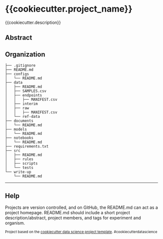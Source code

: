 {{cookiecutter.project_name}}
==============================

{{cookiecutter.description}}

Abstract
-----------

Organization
------------
```
├── .gitignore
├── README.md
├── configs
│   └── README.md
├── data
│   ├── README.md
│   ├── SAMPLES.csv
│   ├── endpoints
│   │   ├── MANIFEST.csv
│   ├── interim
│   ├── raw
│   │   ├── MANIFEST.csv
│   └── ref-data
├── documents
│   └── README.md
├── models
│   └── README.md
├── notebooks
│   └── README.md
├── requirements.txt
├── src
│   ├── README.md
│   ├── rules
│   ├── scripts
│   └── tests
└── write-up
    └── README.md
```
--------

## Help
Projects are version controlled, and on GitHub, the README.md can act as a project homepage. README.md should include a short project description/abstract, project members, and tags for experiment and organism.

<p><small>Project based on the <a target="_blank" href="https://drivendata.github.io/cookiecutter-data-science/">cookiecutter data science project template</a>. #cookiecutterdatascience</small></p>
